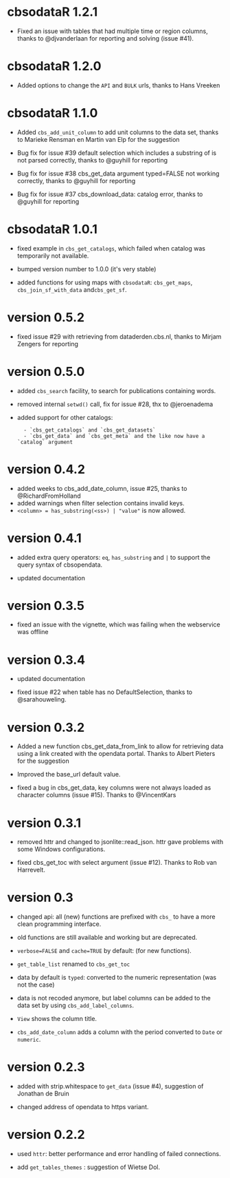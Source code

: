 # cbsodataR 1.2.1

* Fixed an issue with tables that had multiple time or region columns, thanks
to @djvanderlaan for reporting and solving (issue #41).

# cbsodataR 1.2.0

* Added options to change the `API` and `BULK` urls, thanks to Hans Vreeken 

# cbsodataR 1.1.0

* Added `cbs_add_unit_column` to add unit columns to the data set, thanks to Marieke Rensman en Martin van Elp for the suggestion

* Bug fix for issue #39 default selection which includes a substring of is not parsed correctly, thanks to @guyhill for reporting

* Bug fix for issue #38 cbs_get_data argument typed=FALSE not working correctly, thanks to @guyhill for reporting

* Bug fix for issue #37 cbs_download_data: catalog error, thanks to @guyhill for reporting

# cbsodataR 1.0.1

* fixed example in `cbs_get_catalogs`, which failed when catalog was temporarily 
not available.

* bumped version number to 1.0.0 (it's very stable)

* added functions for using maps with `cbsodataR`: `cbs_get_maps`, 
`cbs_join_sf_with_data` and`cbs_get_sf`.

# version 0.5.2

*  fixed issue #29 with retrieving from dataderden.cbs.nl, thanks to Mirjam Zengers for reporting

# version 0.5.0

* added `cbs_search` facility, to search for publications containing words.

* removed internal `setwd()` call, fix for issue #28, thx to @jeroenadema 

* added support for other catalogs: 

        - `cbs_get_catalogs` and `cbs_get_datasets`
        - `cbs_get_data` and `cbs_get_meta` and the like now have a `catalog` argument

# version 0.4.2

* added weeks to cbs_add_date_column, issue #25, thanks to @RichardFromHolland 
* added warnings when filter selection contains invalid keys.
* `<column> = has_substring(<ss>) | "value"` is now allowed.

# version 0.4.1

* added extra query operators: `eq`, `has_substring` and `|` to support the query syntax of cbsopendata.

* updated documentation

# version 0.3.5

* fixed an issue with the vignette, which was failing when the webservice was offline

# version 0.3.4

* updated documentation

* fixed issue #22 when table has no DefaultSelection, thanks to @sarahouweling.

# version 0.3.2

* Added a new function cbs_get_data_from_link to allow for retrieving data using a link created with the opendata portal. Thanks to Albert Pieters for the suggestion

* Improved the base_url default value.

* fixed a bug in cbs_get_data, key columns were not always loaded as character columns (issue #15). Thanks 
to @VincentKars

# version 0.3.1

* removed httr and changed to jsonlite::read_json. httr gave problems with some Windows configurations.

* fixed cbs_get_toc with select argument (issue #12). Thanks to Rob van Harrevelt.

# version 0.3

* changed api: all (new) functions are prefixed with `cbs_` to have a more clean programming interface. 

* old functions are still available and working but are deprecated.

* `verbose=FALSE` and `cache=TRUE` by default: (for new functions).

* `get_table_list` renamed to `cbs_get_toc`

* data by default is `typed`: converted to the numeric representation (was not the case)

* data is not recoded anymore, but label columns can be added to the data set by using `cbs_add_label_columns`.

* `View` shows the column title.

* `cbs_add_date_column` adds a column with the period converted to `Date` or `numeric`.

# version 0.2.3

* added with strip.whitespace to `get_data` (issue #4), suggestion of Jonathan de Bruin

* changed address of opendata to https variant.

# version 0.2.2

*  used `httr`: better performance and error handling of failed connections.

* add `get_tables_themes` : suggestion of Wietse Dol.
